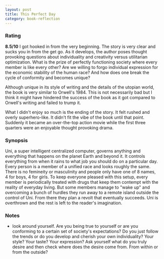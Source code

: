 ```yaml
---
layout: post
title: This Perfect Day
category: book-reflection
---
```


### Rating
**8.5/10** I got hooked in from the very beginning. The story is very clear and sucks you in from the get go. As it develops, the author poses thought provoking questions about individuality and creativity versus utilitarian optimization. What is the prize of perfectly functioning society where every member is like every other? Are we willing to forgo individual expression for the economic stability of the human race? And how does one break the cycle of conformity and becomes unique?

Although unique in its style of writing and the details of the utopian world, the book is very similar to Orwell's 1984. This is not necessarily bad but I think it might have hindered the success of the book as it got compared to Orwell's writing and failed to trump it.   

What I didn't enjoy so much is the ending of the story. It felt rushed and overly superhero-like. It didn't fit the vibe of the book until that point. Suddenly it became an over-the-top action movie while the first three quarters were an enjoyable thought provoking drama. 

### Synopsis
Uni, a super intelligent centralized computer, governs anything and everything that happens on the planet Earth and beyond it. It controls everything from when it rains to what job you should do on a particular day. Every person is a member of a unified race and looks roughly the same. There is no femineity or masculinity and people only have one of 8 names, 4 for boys, 4 for girls. To keep everyone pleased with this setup, every member is periodically treated with drugs that keep them contempt with the reality of everyday living. But some members manage to "wake up" and overcoming a bunch of hurdles they run away to a remote island outside the control of Uni. From there they plan a revolt that eventually succeeds. Uni is overthrown and the rest is left to the reader's imagination.

### Notes
- look around yourself. Are you being true to yourself or are you conforming to a certain set of society's expectations? Do you just follow the trends or do you develop and cherish your own individuality? Your style? Your taste? Your expression? Ask yourself what do you truly desire and then check where does the desire come from. From within or from the outside?